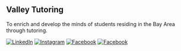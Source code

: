 ## Valley Tutoring
To enrich and develop the minds of students residing in the Bay Area through tutoring.

[![LinkedIn](https://img.shields.io/badge/LinkedIn-0077B5?style=for-the-badge&logo=linkedin&logoColor=white)](https://www.linkedin.com/company/valleytutoring/)
[![Instagram](https://img.shields.io/badge/Instagram-E4405F?style=for-the-badge&logo=instagram&logoColor=white)](https://www.instagram.com/valley.tutoring/?hl=en)
[![Facebook](https://img.shields.io/badge/Facebook-1877F2?style=for-the-badge&logo=facebook&logoColor=white)](https://www.facebook.com/valley.tutors.96)
[![Facebook](https://img.shields.io/badge/GitHub-100000?style=for-the-badge&logo=github&logoColor=white)](https://github.com/Valley-Tutoring)
